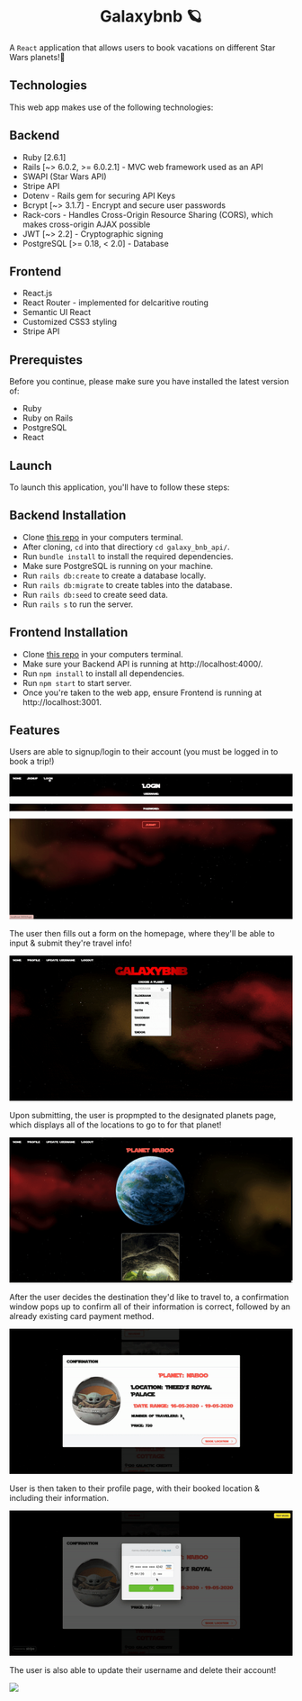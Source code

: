 <h1 align="center">Galaxybnb 🪐</h1>

A `React` application that allows users to book vacations on different Star Wars planets!🚀

## Technologies
This web app makes use of the following technologies:

## Backend
* Ruby [2.6.1]
* Rails [~> 6.0.2, >= 6.0.2.1] - MVC web framework used as an API
* SWAPI (Star Wars API)
* Stripe API
* Dotenv - Rails gem for securing API Keys
* Bcrypt [~> 3.1.7] - Encrypt and secure user passwords
* Rack-cors - Handles Cross-Origin Resource Sharing (CORS), which makes cross-origin AJAX possible
* JWT [~> 2.2] - Cryptographic signing
* PostgreSQL [>= 0.18, < 2.0] - Database

## Frontend 
* React.js
* React Router - implemented for delcaritive routing
* Semantic UI React
* Customized CSS3 styling
* Stripe API

## Prerequistes
Before you continue, please make sure you have installed the latest version of:

* Ruby
* Ruby on Rails
* PostgreSQL
* React

## Launch
To launch this application, you'll have to follow these steps:

## Backend Installation
* Clone [this repo](https://github.com/rlc900/galaxybnb_backend_api.git) in your computers terminal.
* After cloning, `cd` into that directiory `cd galaxy_bnb_api/`.
* Run `bundle install` to install the required dependencies.
* Make sure PostgreSQL is running on your machine.
* Run `rails db:create` to create a database locally.
* Run `rails db:migrate` to create tables into the database.
* Run `rails db:seed` to create seed data.
* Run `rails s` to run the server.

## Frontend Installation
* Clone [this repo](https://github.com/rlc900/galaxybnb_frontend.git) in your computers terminal.
* Make sure your Backend API is running at http://localhost:4000/.
* Run `npm install` to install all dependencies.
* Run `npm start` to start server.
* Once you're taken to the web app, ensure Frontend is running at http://localhost:3001.

## Features
Users are able to signup/login to their account (you must be logged in to book a trip!)

<p align="center">
<img src="gif1.gif"
     alt="sign in option taken to home page"
     style="max-width: 100%" />
</p>


The user then fills out a form on the homepage, where they'll be able to input & submit they're travel info!

![](gif2.gif)

Upon submitting, the user is propmpted to the designated planets page, which displays all of the locations to go to for that
planet!

![](gif3.gif)

After the user decides the destination they'd like to travel to, a confirmation window pops up to confirm all of their
information is correct, followed by an already existing card payment method.

![](gif4.gif)

User is then taken to their profile page, with their booked location & including their information.

![](gif5.gif)

The user is also able to update their username and delete their account!

![](gif6.gif)
